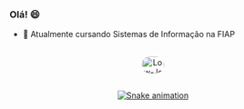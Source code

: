 ### Olá! 😄


- 🌱 Atualmente cursando Sistemas de Informação na FIAP
<div align="center">
  <a href="https://github.com/Langrls
  <img height="180em" src="https://github-readme-stats.vercel.app/api?username=Langrls&show_icons=true&theme=highcontrast&include_all_commits=true&count_private=true%22/%3E
  <img height="180em" src="https://github-readme-stats.vercel.app/api/top-langs/?username=Langrls&layout=compact&langs_count=7&theme=highcontrast%22/%3E
</div>

<div style="display: inline_block"><br>
  <img align="center" alt="Low-Js" height="30" width="40" src="https://raw.githubusercontent.com/devicons/devicon/master/icons/javascript/javascript-plain.svg%22%3E
  <img align="center" alt="Low-HTML" height="30" width="40" src="https://raw.githubusercontent.com/devicons/devicon/master/icons/html5/html5-original.svg%22%3E
  <img align="center" alt="Low-CSS" height="30" width="40" src="https://raw.githubusercontent.com/devicons/devicon/master/icons/css3/css3-original.svg%22%3E
  <img align="center" alt="Low-Java" height="30" width="40" src="https://raw.githubusercontent.com/devicons/devicon/master/icons/java/java-plain.svg%22%3E
  <img align="center" alt="Low-Python" height="30" width="40" src="https://raw.githubusercontent.com/devicons/devicon/master/icons/python/python-original.svg%22%3E
  <img align="center" alt="Low-Csharp" height="30" width="40" src="https://raw.githubusercontent.com/devicons/devicon/master/icons/csharp/csharp-original.svg%22%3E
  <img align="center" alt="Low-React" height="30" width="40" src="https://raw.githubusercontent.com/devicons/devicon/master/icons/react/react-original.svg%22%3E
  <img align="right" alt="Low-pic" height="150" style="border-radius:50px;" src="https://i.imgflip.com/6vvyya.gif"
</div>

##

<div>

</div>

![Snake animation](https://github.com/Langrls/Langrls/blob/output/github-contribution-grid-snake.svg)
